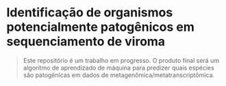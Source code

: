 # Identificação de organismos potencialmente patogênicos em sequenciamento de viroma
> Este repositório é um trabalho em progresso. O produto final será um algoritmo de aprendizado de máquina para predizer quais espécies são patogênicas em dados de metagenômica/metatranscriptômica.